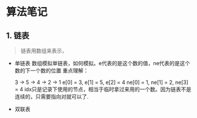 # 算法笔记

## 1. 链表
> 链表用数组来表示，
- 单链表
  数组模拟单链表，如何模拟。e代表的是这个数的值，ne代表的是这个数的下一个数的位置
  重点理解：
  
  3 -> 5 -> 4 -> 2 -> 1
  e[0] = 3, e[1] = 5, e[2] = 4
  ne[0] = 1, ne[1] = 2, ne[3] = 4
  idx只是记录下使用的节点，相当于临时拿过来用的一个数。因为链表不是连续的，只需要指向对就可以了.
- 双联表
    